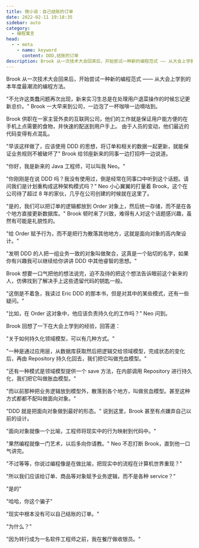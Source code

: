 ```yaml
---
title: 微小说：自己结账的订单
date: 2022-02-11 19:18:35
sidebar: auto
category: 
  - 编程寓言
head:
  - - meta
    - name: keyword
      content: DDD,结账的订单
description: Brook 从一次技术大会回来后，开始尝试一种新的编程范式 —— 从大会上学到的本年度最潮流的编程方法。
---
```


Brook 从一次技术大会回来后，开始尝试一种新的编程范式 —— 从大会上学到的本年度最潮流的编程方法。

"不允许这类蠢问题再次出现，新来实习生总是在处理用户退菜操作的时候忘记更新总价。" Brook 一大早来到公司，一边泡了一杯咖啡一边嘀咕到。

Brook 供职在一家主营外卖的互联网公司，他们的工作就是保证用户能方便的在手机上点需要的食物，并快速的配送到用户手上。
由于人员的变动，他们最近的代码变得有点混乱。

"早该这样做了，应该使用 DDD 的思想，将订单和相关的数据一起更新，就能保证业务规则不被破坏了" Brook 给邻座新来的同事一边打招呼一边说道。

"你好，我是新来的 Java 工程师，可以叫我 Neo。"

"你刚刚是在说 DDD 吗？我没有使用过，倒是经常在同事口中听到这个话题。请问我们是计划重构成这种架构模式吗？" Neo 小心翼翼的打量着 Brook，这个在公司待了超过 8 年的家伙，几乎在公司创建的时候就在这里了。

"是的，我们可以把订单的逻辑都放到 Order 对象上，然后统一存储，而不是在各个地方直接更新数据库。" Brook 顿时来了兴致，难得有人对这个话题感兴趣，虽然有可能是礼貌性的。

"给 Order 赋予行为，而不是把行为散落其他地方，这就是面向对象的高内聚设计。"

"发明 DDD 的人把一组业务一致的对象叫做聚合，这真是一个贴切的名字，如果你有兴趣我可以继续给你讲讲 DDD 中其他睿智的思想。" 

Brook 想要一口气把他的想法说完，迫不及待的把这个想法告诉眼前这个新来的人，仿佛找到了解决手上这些遗留代码的钥匙一般。

"这倒是不着急，我读过 Eric DDD 的那本书，但是对其中的某些模式，还有一些疑问。" 

"比如，在 Order 这对象中，他应该负责持久化的工作吗？" Neo 问到。

Brook 回想了一下在大会上学到的经验，回答道：

"关于如何持久化领域模型，可以有几种方式。"

"一种是通过应用层，从数据库获取然后把逻辑交给领域模型，完成状态的变化后，再由 Repository 持久化回去，我们把它叫做充血模型。"

"还有一种模式是领域模型提供一个 save 方法，在内部调用 Repository 进行持久化，我们把它叫做胀血模型。"

"而以前那种把业务逻辑放到模型外，散落到各个地方，叫做贫血模型。甚至这种方式都都不配叫做面向对象。"

"DDD 就是把面向对象做到最好的形态。" 说到这里，Brook 甚至有点嫌弃自己以前的设计。

"面向对象就像一个比喻，工程师将现实中的行为映射到代码中。"

"果然编程就像一门艺术，以后多向你请教。" Neo 不忍打断 Brook，直到他一口气讲完。

"不过等等，你说过编程像是在做比喻，把现实中的流程在计算机世界重现？"

"所以我们应该给订单、商品等对象赋予业务逻辑，而不是各种 service？"

"是的"

"哈哈，你这个骗子"

"现实中根本没有可以自己结账的订单。"

"为什么？"

"因为转行成为一名软件工程师之前，我在餐厅做收银员。"







 

